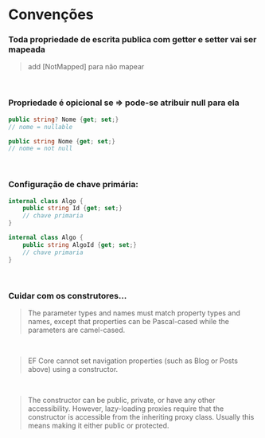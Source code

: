 # Convenções
### Toda propriedade de escrita publica com getter e setter vai ser mapeada
> add [NotMapped] para não mapear
</br>

### Propriedade é opicional se => **pode-se atribuir null para ela**
```csharp
public string? Nome {get; set;}
// nome = nullable
```
```csharp
public string Nome {get; set;}
// nome = not null
```
</br>

### Configuração de chave primária:
```csharp
internal class Algo {
    public string Id {get; set;}
    // chave primaria
}
```

```csharp
internal class Algo {
    public string AlgoId {get; set;}
    // chave primaria
}
```
</br>

### Cuidar com os construtores...
> The parameter types and names must match property types and names, except that properties can be Pascal-cased while the parameters are camel-cased.
</br>

> EF Core cannot set navigation properties (such as Blog or Posts above) using a constructor.
</br>

> The constructor can be public, private, or have any other accessibility. However, lazy-loading proxies require that the constructor is accessible from the inheriting proxy class. Usually this means making it either public or protected.
</br>

